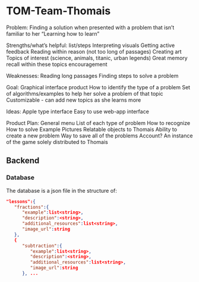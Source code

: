 # TOM-Team-Thomais

Problem:
Finding a solution when presented with a problem that isn’t familiar to her
“Learning how to learn”


Strengths/what’s helpful:
list/steps
Interpreting visuals
Getting active feedback
Reading within reason (not too long of passages)
Creating art
Topics of interest (science, animals, titanic, urban legends)
Great memory recall within these topics
encouragement

Weaknesses:
Reading long passages
Finding steps to solve a problem


Goal:
Graphical interface product
How to identify the type of a problem
Set of algorithms/examples to help her solve a problem of that topic
Customizable - can add new topics as she learns more

Ideas:
Apple type interface
Easy to use web-app interface

Product Plan:
General menu
List of each type of problem
How to recognize
How to solve
Example
Pictures
Relatable objects to Thomais
Ability to create a new problem
Way to save all of the problems
Account?
An instance of the game solely distributed to Thomais

## Backend

### Database

The database is a json file in the structure of:


```json
"lessons":{
   "fractions":{
      "example":list<string>,
      "description":<string>,
      "additional_resources":list<string>,
      "image_url":string
   },
   {
      "subtraction":{
         "example":list<string>,
         "description":<string>,
         "additional_resources":list<string>,
         "image_url":string
      }, ...
```
